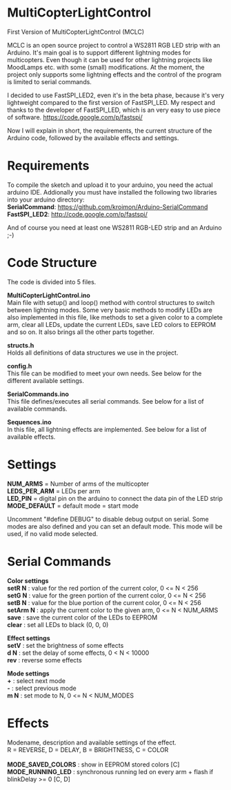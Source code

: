 MultiCopterLightControl
=======================

First Version of MultiCopterLightControl (MCLC)

MCLC is an open source project to control a WS2811 RGB LED strip with an Arduino. It's main goal is to support different lightning modes for multicopters. Even though it can be used for other lightning projects like MoodLamps etc. with some (small) modifications. At the moment, the project only supports some lightning effects and the control of the program is limited to serial commands. 

I decided to use FastSPI_LED2, even it's in the beta phase, because it's very lightweight compared to the first version of FastSPI_LED. My respect and thanks to the developer of FastSPI_LED, which is an very easy to use piece of software.
https://code.google.com/p/fastspi/

Now I will explain in short, the requirements, the current structure of the Arduino code, followed by the available effects and settings.

Requirements
============
To compile the sketch and upload it to your arduino, you need the actual arduino IDE. Addionally you must have installed the following two libraries into your arduino directory:<br/>
<b>SerialCommand</b>: <a>https://github.com/kroimon/Arduino-SerialCommand</a><br/>
<b>FastSPI_LED2</b>: <a>http://code.google.com/p/fastspi/</a><br/>

And of course you need at least one WS2811 RGB-LED strip and an Arduino ;-)

Code Structure
==============
The code is divided into 5 files.

<b>MultiCopterLightControl.ino</b><br/>
Main file with setup() and loop() method with control structures to switch between lightning modes.
Some very basic methods to modify LEDs are also implemented in this file, like methods to set a given color to a complete arm, clear all LEDs, update the current LEDs, save LED colors to EEPROM and so on. It also brings all the other parts together.

<b>structs.h</b><br/>
Holds all definitions of data structures we use in the project.

<b>config.h</b><br/>
This file can be modified to meet your own needs. See below for the different available settings.

<b>SerialCommands.ino</b><br/>
This file defines/executes all serial commands. See below for a list of available commands.

<b>Sequences.ino</b><br/>
In this file, all lightning effects are implemented. See below for a list of available effects.


Settings
========
<b>NUM_ARMS</b>        = Number of arms of the multicopter<br/>
<b>LEDS_PER_ARM</b>    = LEDs per arm<br/>
<b>LED_PIN</b>         = digital pin on the arduino to connect the data pin of the LED strip<br/>
<b>MODE_DEFAULT</b>    = default mode = start mode<br/>

Uncomment "#define DEBUG" to disable debug output on serial.
Some modes are also defined and you can set an default mode. This mode will be used, if no valid mode selected.


Serial Commands
===============
<b>Color settings</b><br/>
<b>setR N</b>           : value for the red portion of the current color, 0 <= N < 256<br/>
<b>setG N</b>           : value for the green portion of the current color, 0 <= N < 256<br/>
<b>setB N</b>           : value for the blue portion of the current color, 0 <= N < 256<br/>
<b>setArm N</b>         : apply the current color to the given arm, 0 <= N < NUM_ARMS<br/>
<b>save</b>             : save the current color of the LEDs to EEPROM<br/>
<b>clear</b>            : set all LEDs to black (0, 0, 0)<br/>

<b>Effect settings</b><br/>
<b>setV</b>             : set the brightness of some effects<br/>
<b>d N</b>              : set the delay of some effects, 0 < N < 10000<br/>
<b>rev</b>              : reverse some effects<br/>

<b>Mode settings</b><br/>
<b>+</b>                : select next mode<br/>
<b>-</b>                : select previous mode<br/>
<b>m N</b>              : set mode to N, 0 <= N < NUM_MODES<br/>


Effects
=======
Modename, description and available settings of the effect.<br/>
R = REVERSE, D = DELAY, B = BRIGHTNESS, C = COLOR<br/><br/>
<b>MODE_SAVED_COLORS</b>       : show in EEPROM stored colors [C]<br/>
<b>MODE_RUNNING_LED</b>        : synchronous running led on every arm + flash if blinkDelay >= 0 [C, D]<br/>
